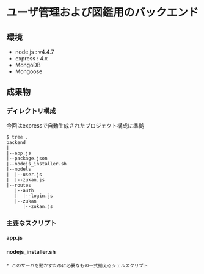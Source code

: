 # ユーザ管理および図鑑用のバックエンド  

## 環境  
* node.js : v4.4.7  
* express : 4.x
* MongoDB
* Mongoose

## 成果物  

### ディレクトリ構成  

今回はexpressで自動生成されたプロジェクト構成に準拠
~~~
$ tree .
backend
|
|--app.js
|--package.json
|--nodejs_installer.sh
|--models
|  |--user.js
|  |--zukan.js
|--routes
   |--auth
   |  |--login.js
   |--zukan
      |--zukan.js
~~~

### 主要なスクリプト  

#### app.js  

#### nodejs_installer.sh  
    * このサーバを動かすために必要なもの一式揃えるシェルスクリプト  

  